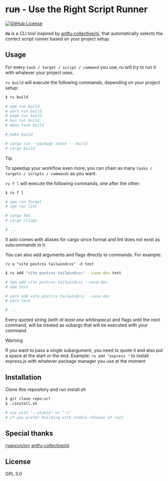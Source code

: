 # ru~~n~~ - Use the Right Script Runner

[![GitHub License](https://img.shields.io/github/license/ryanccn/nrr?style=flat-square&color=blue)](https://github.com/eye-wave/ru/blob/main/LICENSE)


**ru** is a CLI tool inspired by [antfu-collective/ni](https://github.com/antfu-collective/ni), that automatically selects the correct script runner based on your project setup. 

## Usage
For every `task / target / script / command` you use, ru will try to run it with whatever your project uses.

`ru build` will execute the following commands, depending on your project setup:
```bash
$ ru build

# npm run build
# yarn run build
# pnpm run build
# bun run build
# deno task build

# make build

# cargo run --package xtask -- build
# cargo build
```

> [!TIP]
>
> To speedup your workflow even more, you can chain as many `tasks / targets / scripts / commands` as you want.

`ru f l` will execute the following commands, one after the other:
```bash
$ ru f l

# npm run format
# npm run lint

# cargo fmt
# cargo clippy

# ...
```
It aslo comes with aliases for cargo since format and lint does not exist as subcommands in it.

You can also add arguments and flags directly to commands.
For example: 

`ru a "vite postcss tailwindcss" -d test`
```bash
$ ru add "vite postcss tailwindcss" --save-dev test

# npm add vite postcss tailwindcss --save-dev
# npm test

# yarn add vite postcss tailwindcss --save-dev
# yarn test

# ...
```

Every quoted string *(with at least one whitespace)* and flags until the next command, will be treated as subargs that will be executed with your command.
> [!WARNING]
>
> If you want to pass a single subargument, you need to quote it and also put a space at the start or the end.
> Example: `ru add "express "` to install express.js with whatever package manager you use at the moment

## Installation

Clone this repository and run install.sh

```bash
$ git clone repo:url
$ ./install.sh

# use with "--stable" or "-s"
# if you prefer building with stable release of rust
```

## Special thanks
[ryanccn/nrr](https://github.com/ryanccn/nrr)
[antfu-collective/ni](https://github.com/antfu-collective/ni)

## License

GPL 3.0
